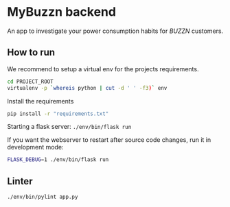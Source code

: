 # MyBuzzn backend
An app to investigate your power consumption habits for *BUZZN* customers.

## How to run
We recommend to setup a virtual env for the projects requirements.
```bash
cd PROJECT_ROOT
virtualenv -p `whereis python | cut -d ' ' -f3)` env
```
Install the requirements
```bash
pip install -r "requirements.txt"
```
Starting a flask server: `./env/bin/flask run`

If you want the webserver to restart after source code changes, run it in
development mode:
```bash
FLASK_DEBUG=1 ./env/bin/flask run
````

## Linter
```bash
./env/bin/pylint app.py
```